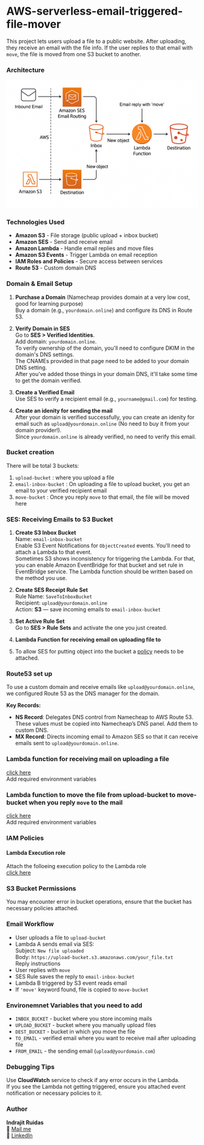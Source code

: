 # AWS-serverless-email-triggered-file-mover

This project lets users upload a file to a public website. After uploading, they receive an email with the file info. If the user replies to that email with `move`, the file is moved from one S3 bucket to another.

### Architecture

![Architecture](./architecture/architecture.png)

### Technologies Used

- **Amazon S3** - File storage (public upload + inbox bucket)  
- **Amazon SES** - Send and receive email  
- **Amazon Lambda** - Handle email replies and move files  
- **Amazon S3 Events** - Trigger Lambda on email reception  
- **IAM Roles and Policies** - Secure access between services  
- **Route 53** - Custom domain DNS  

### Domain & Email Setup

1. **Purchase a Domain** (Namecheap provides domain at a very low cost, good for learning purpose)  
   Buy a domain (e.g., `yourdomain.online`) and configure its DNS in Route 53.

2. **Verify Domain in SES**  
   Go to **SES > Verified Identities**.  
   Add domain: `yourdomain.online`.  
   To verify ownership of the domain, you'll need to configure DKIM in the domain's DNS settings.  
   The CNAMEs provided in that page need to be added to your domain DNS setting.  
   After you've added those things in your domain DNS, it'll take some time to get the domain verified.

3. **Create a Verified Email**  
   Use SES to verify a recipient email (e.g., `yourname@gmail.com`) for testing.

4. **Create an idenity for sending the mail**  
   After your domain is verified successfully, you can create an idenity for email such as `upload@yourdomain.online` (No need to buy it from your domain provider!).  
   Since `yourdomain.online` is already verified, no need to verify this email.

### Bucket creation

There will be total 3 buckets:

1. `upload-bucket` : where you upload a file  
2. `email-inbox-bucket` : On uploading a file to upload bucket, you get an email to your verified recipient email  
3. `move-bucket` : Once you reply `move` to that email, the file will be moved here

### SES: Receiving Emails to S3 Bucket

1. **Create S3 Inbox Bucket**  
   Name: `email-inbox-bucket`  
   Enable S3 Event Notifications for `ObjectCreated` events. You'll need to attach a Lambda to that event.  
   Sometimes S3 shows inconsistency for triggering the Lambda. For that, you can enable Amazon EventBridge for that bucket and set rule in EventBridge service. The Lambda function should be written based on the method you use.

2. **Create SES Receipt Rule Set**  
   Rule Name: `SaveToInboxBucket`  
   Recipient: `upload@yourdomain.online`  
   Action: **S3** — save incoming emails to `email-inbox-bucket`

3. **Set Active Rule Set**  
   Go to **SES > Rule Sets** and activate the one you just created.

4. **Lambda Function for receiving email on uploading file to**

5. To allow SES for putting object into the bucket a [policy](./ses_policy_for_putting_object.json) needs to be attached.

### Route53 set up

To use a custom domain and receive emails like `upload@yourdomain.online`, we configured Route 53 as the DNS manager for the domain.

**Key Records:**

- **NS Record**: Delegates DNS control from Namecheap to AWS Route 53. These values must be copied into Namecheap’s DNS panel. Add them to custom DNS.  
- **MX Record**: Directs incoming email to Amazon SES so that it can receive emails sent to `upload@yourdomain.online`.

### Lambda function for receiving mail on uploading a file

[click here](./receive_mail_on_upload.py)  
Add required environment variables

### Lambda function to move the file from upload-bucket to move-bucket when you reply `move` to the mail

[click here](./move_file_on_reply.py)  
Add required environment variables

### IAM Policies

#### Lambda Execution role

Attach the folloeing execution policy to the Lambda role  
[click here](./iam_lamba_role_policy.json)

### S3 Bucket Permissions

You may encounter error in bucket operations, ensure that the bucket has necessary policies attached.

### Email Workflow

- User uploads a file to `upload-bucket`
- Lambda A sends email via SES:  
  Subject: `New file uploaded`  
  Body: `https://upload-bucket.s3.amazonaws.com/your_file.txt`  
  Reply instructions
- User replies with `move`
- SES Rule saves the reply to `email-inbox-bucket`
- Lambda B triggered by S3 event reads email
- If `'move'` keyword found, file is copied to `move-bucket`

### Environemnet Variables that you need to add

- `INBOX_BUCKET` - bucket where you store incoming mails  
- `UPLOAD_BUCKET` - bucket where you manually upload files  
- `DEST_BUCKET` - bucket in which you move the file  
- `TO_EMAIL` - verified email where you want to receive mail after uploading file  
- `FROM_EMAIL` - the sending email (`upload@yourdomain.com`)

### Debugging Tips

Use **CloudWatch** service to check if any error occurs in the Lambda.  
If you see the Lambda not getting triggered, ensure you attached event notification or necessary policies to it.

### Author

**Indrajit Ruidas**  
📧 [Mail me](mailto:indrajitruidas8436@yahoo.com)  
🔗 [LinkedIn](https://linkedin.com/in/indrajitruidas1225)
